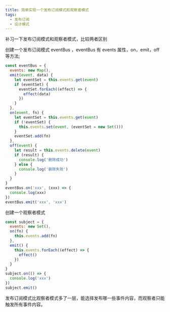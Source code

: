 ```yaml
---
title: 简单实现一个发布订阅模式和观察者模式
tags:
  - 发布订阅
  - 设计模式
---
```


补习一下发布订阅模式和观察者模式，比较两者区别

<!-- more -->

创建一个发布订阅模式 eventBus ，eventBus 有 events 属性，on，emit，off 等方法;

```javascript
const eventBus = {
  events: new Map(),
  emit(event, data) {
    let eventSet = this.events.get(event)
    if (eventSet) {
      eventSet.forEach((effect) => {
        effect(data)
      })
    }
  },
  on(event, fn) {
    let eventSet = this.events.get(event)
    if (!eventSet) {
      this.events.set(event, (eventSet = new Set()))
    }
    eventSet.add(fn)
  },
  off(event) {
    let result = this.events.delete(event)
    if (result) {
      console.log('删除成功')
    } else {
      console.log('删除失败')
    }
  }
}
eventBus.on('xxx', (xxx) => {
  console.log(xxx)
})
eventBus.emit('xxx', 'xxx')
```

创建一个观察者模式

```javascript
const subject = {
  events: new Set(),
  on(fn) {
    this.events.add(fn)
  },
  emit() {
    this.events.forEach((effect) => {
      effect()
    })
  }
}
subject.on(() => {
  console.log('xxx')
})
subject.emit()
```

发布订阅模式比观察者模式多了一层，能选择发布哪一些事件内容，而观察者只能触发所有事件内容。
